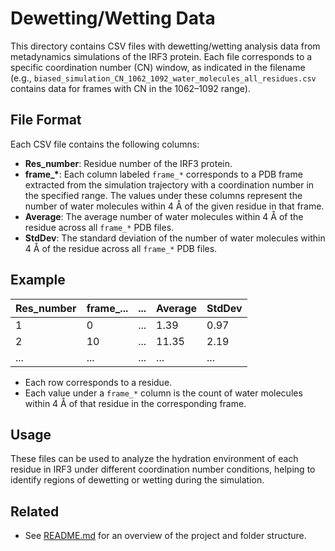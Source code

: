 # Dewetting/Wetting Data

This directory contains CSV files with dewetting/wetting analysis data from metadynamics simulations of the IRF3 protein. Each file corresponds to a specific coordination number (CN) window, as indicated in the filename (e.g., `biased_simulation_CN_1062_1092_water_molecules_all_residues.csv` contains data for frames with CN in the 1062–1092 range).

## File Format

Each CSV file contains the following columns:

- **Res_number**: Residue number of the IRF3 protein.
- **frame_\***: Each column labeled `frame_*` corresponds to a PDB frame extracted from the simulation trajectory with a coordination number in the specified range. The values under these columns represent the number of water molecules within 4 Å of the given residue in that frame.
- **Average**: The average number of water molecules within 4 Å of the residue across all `frame_*` PDB files.
- **StdDev**: The standard deviation of the number of water molecules within 4 Å of the residue across all `frame_*` PDB files.

## Example

| Res_number | frame_... | ... | Average | StdDev |
|------------|-----------|-----|---------|--------|
| 1          | 0         | ... | 1.39    | 0.97   |
| 2          | 10        | ... | 11.35   | 2.19   |
| ...        | ...       | ... | ...     | ...    |

- Each row corresponds to a residue.
- Each value under a `frame_*` column is the count of water molecules within 4 Å of that residue in the corresponding frame.

## Usage

These files can be used to analyze the hydration environment of each residue in IRF3 under different coordination number conditions, helping to identify regions of dewetting or wetting during the simulation.

## Related

- See [README.md](../README.md) for an overview of the project and folder structure.
